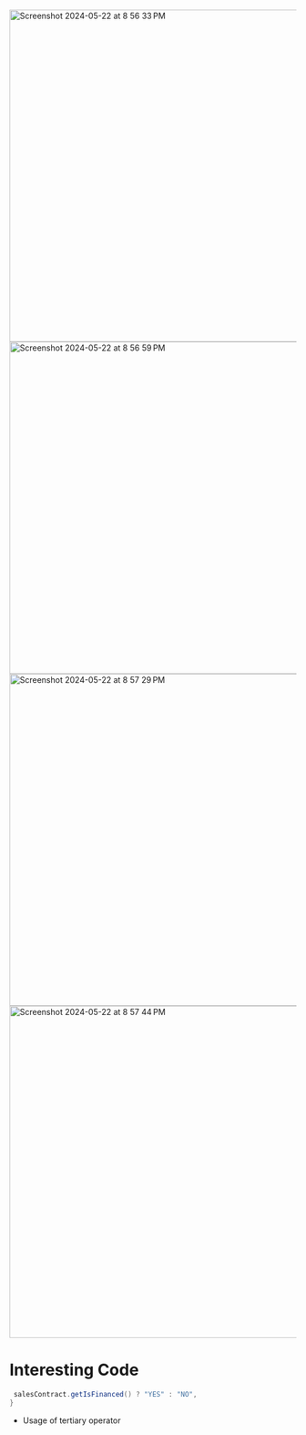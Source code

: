 # 
<img width="582" alt="Screenshot 2024-05-22 at 8 56 33 PM" src="https://github.com/nuhiii/WorkshopFive_CarDealershipPart2/assets/143645213/7803a75f-3406-4b60-8d78-3a60232de343">
<img width="582" alt="Screenshot 2024-05-22 at 8 56 59 PM" src="https://github.com/nuhiii/WorkshopFive_CarDealershipPart2/assets/143645213/cd7ef616-4b0a-4c87-9919-f1dd7603eb18">
<img width="582" alt="Screenshot 2024-05-22 at 8 57 29 PM" src="https://github.com/nuhiii/WorkshopFive_CarDealershipPart2/assets/143645213/1f639a47-7d40-4241-ae91-dce39605afae">
<img width="582" alt="Screenshot 2024-05-22 at 8 57 44 PM" src="https://github.com/nuhiii/WorkshopFive_CarDealershipPart2/assets/143645213/b1507086-acbe-4894-8852-143a51a43c50">

# Interesting Code
```java
 salesContract.getIsFinanced() ? "YES" : "NO",
}
```
- Usage of tertiary operator
